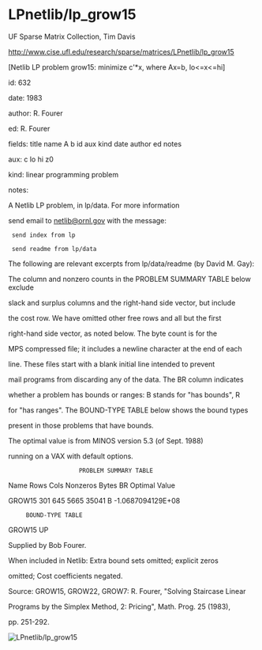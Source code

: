 # LPnetlib/lp_grow15

 UF Sparse Matrix Collection, Tim Davis

 http://www.cise.ufl.edu/research/sparse/matrices/LPnetlib/lp_grow15

 [Netlib LP problem grow15: minimize c'*x, where Ax=b, lo<=x<=hi]

 id: 632

 date: 1983

 author: R. Fourer

 ed: R. Fourer

 fields: title name A b id aux kind date author ed notes

 aux: c lo hi z0

 kind: linear programming problem

 notes:

 A Netlib LP problem, in lp/data.  For more information                    

 send email to netlib@ornl.gov with the message:                           

                                                                           

 	 send index from lp                                                      

 	 send readme from lp/data                                                

                                                                           

 The following are relevant excerpts from lp/data/readme (by David M. Gay):

                                                                           

 The column and nonzero counts in the PROBLEM SUMMARY TABLE below exclude  

 slack and surplus columns and the right-hand side vector, but include     

 the cost row.  We have omitted other free rows and all but the first      

 right-hand side vector, as noted below.  The byte count is for the        

 MPS compressed file; it includes a newline character at the end of each   

 line.  These files start with a blank initial line intended to prevent    

 mail programs from discarding any of the data.  The BR column indicates   

 whether a problem has bounds or ranges:  B stands for "has bounds", R     

 for "has ranges".  The BOUND-TYPE TABLE below shows the bound types       

 present in those problems that have bounds.                               

                                                                           

 The optimal value is from MINOS version 5.3 (of Sept. 1988)               

 running on a VAX with default options.                                    

                                                                           

                        PROBLEM SUMMARY TABLE                              

                                                                           

 Name       Rows   Cols   Nonzeros    Bytes  BR      Optimal Value         

 GROW15      301    645     5665      35041  B    -1.0687094129E+08        

                                                                           

         BOUND-TYPE TABLE                                                  

 GROW15     UP                                                             

                                                                           

 Supplied by Bob Fourer.                                                   

 When included in Netlib: Extra bound sets omitted; explicit zeros         

 omitted; Cost coefficients negated.                                       

                                                                           

 Source:   GROW15, GROW22, GROW7: R. Fourer, "Solving Staircase Linear     

 Programs by the Simplex Method, 2: Pricing", Math. Prog. 25 (1983),       

 pp. 251-292.                                                              

                                                                           

![LPnetlib/lp_grow15](http://yifanhu.net/GALLERY/GRAPHS/GIF_SMALL/LPnetlib@lp_grow15.gif)
